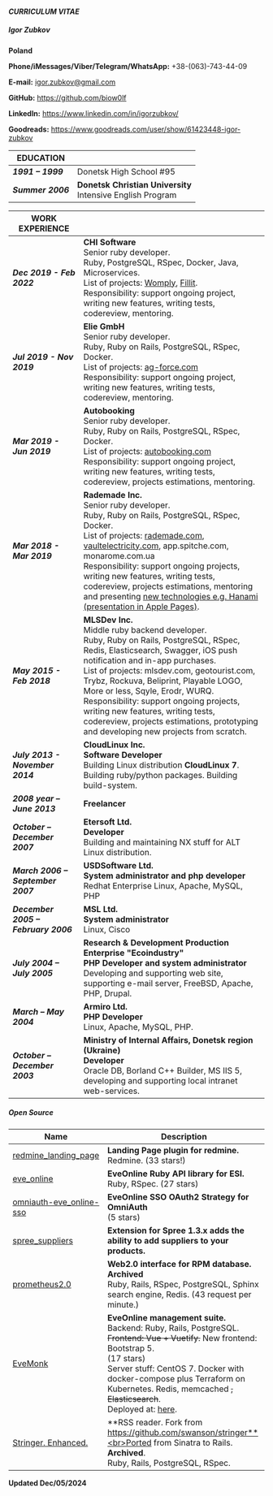 #### *CURRICULUM VITAE*

##### *Igor Zubkov*

**Poland**

**Phone/iMessages/Viber/Telegram/WhatsApp:** +38-(063)-743-44-09

**E-mail:** igor.zubkov@gmail.com

**GitHub:** https://github.com/biow0lf

**LinkedIn:** https://www.linkedin.com/in/igorzubkov/

**Goodreads:** https://www.goodreads.com/user/show/61423448-igor-zubkov

| EDUCATION         |                                                                    |
|-------------------|--------------------------------------------------------------------|
| **_1991 – 1999_** | Donetsk High School #95                                            |
| **_Summer 2006_** | **Donetsk Christian University**<br>Intensive English Program      |

| WORK EXPERIENCE                     |                                                                                                                                                                                                                                                                                                                                                                                                                                                                                                                                                                           |
|-------------------------------------|---------------------------------------------------------------------------------------------------------------------------------------------------------------------------------------------------------------------------------------------------------------------------------------------------------------------------------------------------------------------------------------------------------------------------------------------------------------------------------------------------------------------------------------------------------------------------|
| **_Dec 2019 - Feb 2022_**           | **CHI Software**<br>Senior ruby developer.<br>Ruby, PostgreSQL, RSpec, Docker, Java, Microservices.<br>List of projects: <a href="https://www.womply.com">Womply</a>, <a href="https://fillit.com">Fillit</a>. <br>Responsibility: support ongoing project, writing new features, writing tests, codereview, mentoring.                                                                                                                                                                                                                                                   |
| **_Jul 2019 - Nov 2019_**           | **Elie GmbH**<br>Senior ruby developer.<br>Ruby, Ruby on Rails, PostgreSQL, RSpec, Docker.<br>List of projects: <a href="https://ag-force.com">ag-force.com</a><br>Responsibility: support ongoing project, writing new features, writing tests, codereview, mentoring.                                                                                                                                                                                                                                                                                                   |
| **_Mar 2019 - Jun 2019_**           | **Autobooking**<br>Senior ruby developer.<br>Ruby, Ruby on Rails, PostgreSQL, RSpec, Docker.<br>List of projects: <a href="https://autobooking.com/">autobooking.com</a><br>Responsibility: support ongoing project, writing new features, writing tests, codereview, projects estimations, mentoring.                                                                                                                                                                                                                                                                    |
| **_Mar 2018 - Mar 2019_**           | **Rademade Inc.**<br>Senior ruby developer.<br>Ruby, Ruby on Rails, PostgreSQL, RSpec, Docker.<br>List of projects: <a href="https://rademade.com/">rademade.com</a>, <a href="https://www.vaultelectricity.com">vaultelectricity.com</a>, app.spitche.com, monarome.com.ua<br>Responsibility: support ongoing projects, writing new features, writing tests, codereview, projects estimations, mentoring and presenting <a href="https://github.com/biow0lf/hanami_blog_workshop/blob/master/hanami.key">new technologies e.g. Hanami (presentation in Apple Pages)</a>. |
| **_May 2015 - Feb 2018_**           | **MLSDev Inc.**<br>Middle ruby backend developer.<br>Ruby, Ruby on Rails, PostgreSQL, RSpec, Redis, Elasticsearch, Swagger, iOS push notification and in-app purchases.<br>List of projects: mlsdev.com, geotourist.com, Trybz, Rockuva, Beliprint, Playable LOGO, More or less, Sqyle, Erodr, WURQ.<br>Responsibility: support ongoing projects, writing new features, writing tests, codereview, projects estimations, prototyping and developing new projects from scratch.                                                                                            |
| **_July 2013 - November 2014_**     | **CloudLinux Inc.**<br>**Software Developer**<br>Building Linux distribution **CloudLinux 7**. Building ruby/python packages. Building build-system.                                                                                                                                                                                                                                                                                                                                                                                                                      |
| **_2008 year – June 2013_**         | **Freelancer**                                                                                                                                                                                                                                                                                                                                                                                                                                                                                                                                                            |
| **_October – December 2007_**       | **Etersoft Ltd.**<br>**Developer**<br>Building and maintaining NX stuff for ALT Linux distribution.                                                                                                                                                                                                                                                                                                                                                                                                                                                                       |
| **_March 2006 – September 2007_**   | **USDSoftware Ltd.**<br>**System administrator and php developer**<br>Redhat Enterprise Linux, Apache, MySQL, PHP                                                                                                                                                                                                                                                                                                                                                                                                                                                         |
| **_December 2005 – February 2006_** | **MSL Ltd.**<br>**System administrator**<br>Linux, Cisco                                                                                                                                                                                                                                                                                                                                                                                                                                                                                                                  |
| **_July 2004 – July 2005_**         | **Research & Development Production Enterprise "Ecoindustry"**<br>**PHP Developer and system administrator**<br>Developing and supporting web site, supporting e-mail server, FreeBSD, Apache, PHP, Drupal.                                                                                                                                                                                                                                                                                                                                                               |
| **_March – May 2004_**              | **Armiro Ltd.**<br>**PHP Developer**<br>Linux, Apache, MySQL, PHP.                                                                                                                                                                                                                                                                                                                                                                                                                                                                                                        |
| **_October – December 2003_**       | **Ministry of Internal Affairs, Donetsk region (Ukraine)**<br>**Developer**<br>Oracle DB, Borland C++ Builder, MS IIS 5, developing and supporting local intranet web-services.                                                                                                                                                                                                                                                                                                                                                                                           |

##### Open Source

| Name                                                                                     | Description                                                                                                                                                                                                                                                                                                                         |
|------------------------------------------------------------------------------------------|-------------------------------------------------------------------------------------------------------------------------------------------------------------------------------------------------------------------------------------------------------------------------------------------------------------------------------------|
| <a href="https://github.com/biow0lf/redmine_landing_page">redmine_landing_page<a>        | **Landing Page plugin for redmine.**<br>Redmine. (33 stars!)                                                                                                                                                                                                                                                                        |
| <a href="https://github.com/evemonk/eve_online">eve_online</a>                           | **EveOnline Ruby API library for ESI.**<br>Ruby, RSpec. (27 stars)                                                                                                                                                                                                                                                                  |
| <a href="https://github.com/evemonk/omniauth-eve_online-sso">omniauth-eve_online-sso</a> | **EveOnline SSO OAuth2 Strategy for OmniAuth**<br> (5 stars)                                                                                                                                                                                                                                                                        |
| <a href="https://github.com/biow0lf/spree_suppliers">spree_suppliers</a>                 | **Extension for Spree 1.3.x adds the ability to add suppliers to your products.**                                                                                                                                                                                                                                                   |
| <a href="https://github.com/biow0lf/prometheus2.0">prometheus2.0</a>                     | **Web2.0 interface for RPM database.** **Archived**<br>Ruby, Rails, RSpec, PostgreSQL, Sphinx search engine, Redis. (43 request per minute.)                                                                                                                                                                                        |
| <a href="https://github.com/evemonk/evemonk">EveMonk</a>                                 | **EveOnline management suite.**<br>Backend: Ruby, Rails, PostgreSQL. ~~Frontend: Vue + Vuetify.~~ New frontend: Bootstrap 5. <br> (17 stars) <br> Server stuff: CentOS 7. Docker with docker-compose plus Terraform on Kubernetes. Redis, memcached ~~, Elasticsearch~~. <br> Deployed at: <a href="https://evemonk.com/">here</a>. |
| <a href="https://github.com/biow0lf/stringer">Stringer. Enhanced.</a>                    | **RSS reader. Fork from https://github.com/swanson/stringer**<br>Ported from Sinatra to Rails. **Archived**.<br>Ruby, Rails, PostgreSQL, RSpec.                                                                                                                                                                                     |

**Updated Dec/05/2024**
